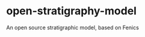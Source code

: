 open-stratigraphy-model
=======================

An open source stratigraphic model, based on Fenics
